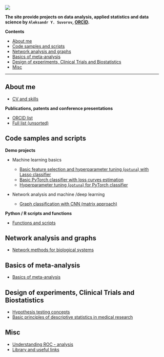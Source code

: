 
<img src="https://aysuvorov.github.io/docs/promotion/main_logo.png" style="display: block; margin: 0 auto"/>

**The site provide projects on data analysis, applied statistics and data science by  `Aleksandr Y. Suvorov`, [ORCID](https://orcid.org/0000-0002-2224-0019).**

**Contents**

- [About me](#about-me)
- [Code samples and scripts](#code-samples-and-scripts)
- [Network analysis and graphs](#network-analysis-and-graphs)
- [Basics of meta-analysis](#basics-of-meta-analysis)
- [Design of experiments, Clinical Trials and Biostatistics](#design-of-experiments-clinical-trials-and-biostatistics)
- [Misc](#misc)

---

## About me

- [CV and skills](https://docs.google.com/document/d/1veG-hVFJTulPfXYiyKbO0EDCR99zSxtChhU-HwSjMAM/edit?usp=sharing)

**Publications, patents and conference presentations**

- [ORCID list](https://orcid.org/0000-0002-2224-0019)
- [Full list (unsorted)](https://docs.google.com/document/d/1fLcsbwFEyAIjw0sF4WWyCpvvR30IT4mOeO1zk8qVOYk/edit?usp=sharing)

## Code samples and scripts

**Demo projects**

- Machine learning basics

  - [Basic feature selection and hyperparameter tuning (`optuna`) with Lasso classifier](https://www.kaggle.com/aleksandrsuvorov/demo-quark-lasso-p1-6-01-2023)
  - [Basic PyTorch classifier with loss curves estimation](https://www.kaggle.com/aleksandrsuvorov/demo-quark-torch-p2-6-01-2023)
  - [Hyperparameter tuning (`optuna`) for PyTorch classifier](https://www.kaggle.com/aleksandrsuvorov/demo-quark-torch-optuna-p3-6-01-2023)

- Network analysis and machine /deep learning

  - [Graph classification with CNN (matrix approach)](https://www.kaggle.com/aleksandrsuvorov/demo-cf-12-01-2023)

**Python / R scripts and functions**

- [Functions and scripts](https://github.com/aysuvorov/medstats)

## Network analysis and graphs

- [Network methods for biological systems](./docs/pages/networks/paren_syn_corr_guide/index.md)

## Basics of meta-analysis

- [Basics of meta-analysis](./docs/pages/meta/index.md)

## Design of experiments, Clinical Trials and Biostatistics

  - [Hypothesis testing concepts](https://www.sechenovmedj.com/jour/article/view/439/213)
  - [Basic principles of descriptive statistics  in medical research](https://www.sechenovmedj.com/jour/article/view/397/193)
<!--   (./docs/pages/doe/hyp_test/index.md) -->

## Misc

- [Understanding ROC - analysis](./docs/pages/misc/roc_anal/index.md)
- [Library and useful links](./docs/pages/to_read/index.md)

